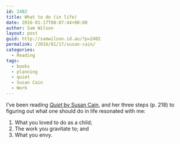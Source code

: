 ```yaml
---
id: 2482
title: What to do (in life)
date: 2016-01-17T08:07:44+00:00
author: Sam Wilson
layout: post
guid: http://samwilson.id.au/?p=2482
permalink: /2016/01/17/susan-cain/
categories:
  - Reading
tags:
  - books
  - planning
  - quiet
  - Susan Cain
  - Work
---
```

I&#8217;ve been reading [_Quiet_ by Susan Cain](https://openlibrary.org/works/OL16484595W/Quiet), and her three steps (p.&nbsp;218) to figuring out what one should do in life resonated with me:

  1. What you loved to do as a child;
  2. The work you gravitate to; and
  3. What you envy. </ol>
